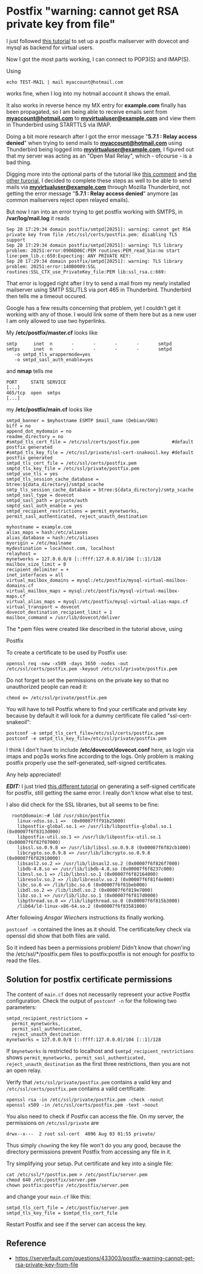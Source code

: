 
# Postfix "warning: cannot get RSA private key from file"

I just followed [this tutorial](http://workaround.org/ispmail/squeeze/) to set up a postfix mailserver with dovecot and mysql as backend for virtual users.

Now I got the most parts working, I can connect to POP3(S) and IMAP(S).

Using

```
echo TEST-MAIL | mail myaccount@hotmail.com
```

works fine, when I log into my hotmail account it shows the email.

It also works in reverse hence my MX entry for **example.com** finally has been propagated, so I am being able to receive emails sent from **myaccount@hotmail.com** to **myvirtualuser@example.com** and view them in Thunderbird using STARTTLS via IMAP.

Doing a bit more research after I got the error message "**5.7.1 : Relay access denied**" when trying to send mails to **myaccount@hotmail.com** using Thunderbird being logged into **myvirtualuser@example.com**, I figured out that my server was acting as an "Open Mail Relay", which - ofcourse - is a bad thing.

Digging more into the optional parts of the tutorial like [this comment](http://workaround.org/comment/2536) and [the other turorial](http://workaround.org/ispmail/squeeze/postfix-smtp-auth), I decided to complete these steps as well to be able to send mails via **myvirtualuser@example.com** through Mozilla Thunderbird, not getting the error message "**5.7.1 : Relay access denied**" anymore (as common mailservers reject open relayed emails).

But now I ran into an error trying to get postfix working with SMTPS, in **/var/log/mail.log** it reads

```
Sep 28 17:29:34 domain postfix/smtpd[20251]: warning: cannot get RSA private key from file /etc/ssl/certs/postfix.pem: disabling TLS support
Sep 28 17:29:34 domain postfix/smtpd[20251]: warning: TLS library problem: 20251:error:0906D06C:PEM routines:PEM_read_bio:no start line:pem_lib.c:650:Expecting: ANY PRIVATE KEY:
Sep 28 17:29:34 domain postfix/smtpd[20251]: warning: TLS library problem: 20251:error:140B0009:SSL routines:SSL_CTX_use_PrivateKey_file:PEM lib:ssl_rsa.c:669:
```

That error is logged right after I try to send a mail from my newly installed mailserver using SMTP SSL/TLS via port 465 in Thunderbird. Thunderbird then tells me a timeout occured.

Google has a few results concerning that problem, yet I couldn't get it working with any of those. I would link some of them here but as a new user I am only allowed to use two hyperlinks.

My **/etc/postfix/master.cf** looks like

```
smtp      inet  n       -       -       -       -       smtpd
smtps     inet  n       -       -       -       -       smtpd
   -o smtpd_tls_wrappermode=yes
   -o smtpd_sasl_auth_enable=yes
```

and **nmap** tells me

```
PORT     STATE SERVICE
[...]
465/tcp  open  smtps
[...]
```

my **/etc/postfix/main.cf** looks like

```
smtpd_banner = $myhostname ESMTP $mail_name (Debian/GNU)
biff = no
append_dot_mydomain = no
readme_directory = no
#smtpd_tls_cert_file = /etc/ssl/certs/postfix.pem            #default postfix generated
#smtpd_tls_key_file = /etc/ssl/private/ssl-cert-snakeoil.key #default postfix generated
smtpd_tls_cert_file = /etc/ssl/certs/postfix.pem
smptd_tls_key_file = /etc/ssl/private/postfix.pem
smtpd_use_tls = yes
smtpd_tls_session_cache_database = btree:${data_directory}/smtpd_scache
smtp_tls_session_cache_database = btree:${data_directory}/smtp_scache
smtpd_sasl_type = dovecot
smtpd_sasl_path = private/auth
smptd_sasl_auth_enable = yes
smtpd_recipient_restrictions = permit_mynetworks, permit_sasl_authenticated, reject_unauth_destination

myhostname = example.com
alias_maps = hash:/etc/aliases
alias_database = hash:/etc/aliases
myorigin = /etc/mailname
mydestination = localhost.com, localhost
relayhost =
mynetworks = 127.0.0.0/8 [::ffff:127.0.0.0]/104 [::1]/128
mailbox_size_limit = 0
recipient_delimiter = +
inet_interfaces = all
virtual_mailbox_domains = mysql:/etc/postfix/mysql-virtual-mailbox-domains.cf
virtual_mailbox_maps = mysql:/etc/postfix/mysql-virtual-mailbox-maps.cf
virtual_alias_maps = mysql:/etc/postfix/mysql-virtual-alias-maps.cf
virtual_transport = dovecot
dovecot_destination_recipient_limit = 1
mailbox_command = /usr/lib/dovecot/deliver
```

The \*.pem files were created like described in the tutorial above, using

Postfix

To create a certificate to be used by Postfix use:

```shell
openssl req -new -x509 -days 3650 -nodes -out /etc/ssl/certs/postfix.pem -keyout /etc/ssl/private/postfix.pem
```
Do not forget to set the permissions on the private key so that no unauthorized people can read it:

```shell
chmod o= /etc/ssl/private/postfix.pem
```

You will have to tell Postfix where to find your certificate and private key because by default it will look for a dummy certificate file called "ssl-cert-snakeoil":

```shell
postconf -e smtpd_tls_cert_file=/etc/ssl/certs/postfix.pem
postconf -e smtpd_tls_key_file=/etc/ssl/private/postfix.pem
```

I think I don't have to include **/etc/dovecot/dovecot.conf** here, as login via imaps and pop3s works fine according to the logs. Only problem is making postfix properly use the self-generated, self-signed certificates.

Any help appreciated!

**_EDIT:_** I just tried [this different tutorial](http://www.e-rave.nl/create-a-self-signed-ssl-key-for-postfix) on generating a self-signed certificate for postfix, still getting the same error. I really don't know what else to test.

I also did check for the SSL libraries, but all seems to be fine:

```
  root@domain:~# ldd /usr/sbin/postfix
    linux-vdso.so.1 =>  (0x00007fff91b25000)
    libpostfix-global.so.1 => /usr/lib/libpostfix-global.so.1 (0x00007f6f8313d000)
    libpostfix-util.so.1 => /usr/lib/libpostfix-util.so.1 (0x00007f6f82f07000)
    libssl.so.0.9.8 => /usr/lib/libssl.so.0.9.8 (0x00007f6f82cb1000)
    libcrypto.so.0.9.8 => /usr/lib/libcrypto.so.0.9.8 (0x00007f6f82910000)
    libsasl2.so.2 => /usr/lib/libsasl2.so.2 (0x00007f6f826f7000)
    libdb-4.8.so => /usr/lib/libdb-4.8.so (0x00007f6f8237c000)
    libnsl.so.1 => /lib/libnsl.so.1 (0x00007f6f82164000)
    libresolv.so.2 => /lib/libresolv.so.2 (0x00007f6f81f4e000)
    libc.so.6 => /lib/libc.so.6 (0x00007f6f81beb000)
    libdl.so.2 => /lib/libdl.so.2 (0x00007f6f819e7000)
    libz.so.1 => /usr/lib/libz.so.1 (0x00007f6f817d0000)
    libpthread.so.0 => /lib/libpthread.so.0 (0x00007f6f815b3000)
    /lib64/ld-linux-x86-64.so.2 (0x00007f6f83581000)
```

After following _Ansgar Wiechers_ instructions its finally working.

`postconf -n` contained the lines as it should. The certificate/key check via openssl did show that both files are valid.

So it indeed has been a permissions problem! Didn't know that chown'ing the /etc/ssl/\*/postfix.pem files to postfix:postfix is not enough for postfix to read the files.

## Solution for postfix certificate permissions

The content of `main.cf` does not necessarily represent your active Postfix configuration. Check the output of `postconf -n` for the following two parameters:

```
smtpd_recipient_restrictions = 
  permit_mynetworks, 
  permit_sasl_authenticated, 
  reject_unauth_destination
mynetworks = 127.0.0.0/8 [::ffff:127.0.0.0]/104 [::1]/128
```

If `$mynetworks` is restricted to localhost and `$smtpd_recipient_restrictions` shows `permit_mynetworks, permit_sasl_authenticated, reject_unauth_destination` as the first three restrictions, then you are not an open relay.

Verify that `/etc/ssl/private/postfix.pem` contains a valid key and `/etc/ssl/certs/postfix.pem` contains a valid certificate:

```
openssl rsa -in /etc/ssl/private/postfix.pem -check -noout
openssl x509 -in /etc/ssl/certs/postfix.pem -text -noout
```

You also need to check if Postfix can access the file. On my server, the permissions on `/etc/ssl/private` are

```
drwx--x---  2 root ssl-cert  4096 Aug 03 01:55 private/
```

Thus simply `chown`ing the key file won't do you any good, because the directory permissions prevent Postfix from accessing any file in it.

Try simplifying your setup. Put certificate and key into a single file:

```
cat /etc/ssl/*/postfix.pem > /etc/postfix/server.pem
chmod 640 /etc/postfix/server.pem
chown postfix:postfix /etc/postfix/server.pem
```

and change your `main.cf` like this:

```
smtpd_tls_cert_file = /etc/postfix/server.pem
smtpd_tls_key_file = $smtpd_tls_cert_file
```

Restart Postfix and see if the server can access the key.

## Reference

* https://serverfault.com/questions/433003/postfix-warning-cannot-get-rsa-private-key-from-file

